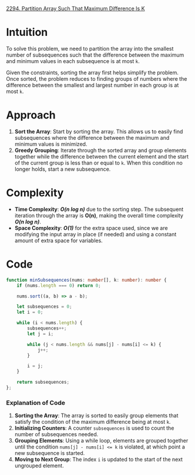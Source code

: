 [2294. Partition Array Such That Maximum Difference Is K](https://leetcode.com/problems/partition-array-such-that-maximum-difference-is-k/)

# Intuition

To solve this problem, we need to partition the array into the smallest number of subsequences such that the difference between the maximum and minimum values in each subsequence is at most `k`. 

Given the constraints, sorting the array first helps simplify the problem. Once sorted, the problem reduces to finding groups of numbers where the difference between the smallest and largest number in each group is at most `k`.

# Approach

1. **Sort the Array**: Start by sorting the array. This allows us to easily find subsequences where the difference between the maximum and minimum values is minimized.
2. **Greedy Grouping**: Iterate through the sorted array and group elements together while the difference between the current element and the start of the current group is less than or equal to `k`. When this condition no longer holds, start a new subsequence.

# Complexity

- **Time Complexity**: ***O(n log n)*** due to the sorting step. The subsequent iteration through the array is **O(n)**, making the overall time complexity ***O(n log n)***.
- **Space Complexity**: ***O(1)*** for the extra space used, since we are modifying the input array in place (if needed) and using a constant amount of extra space for variables.

# Code

```typescript
function minSubsequences(nums: number[], k: number): number {
    if (nums.length === 0) return 0;

    nums.sort((a, b) => a - b);

    let subsequences = 0;
    let i = 0;

    while (i < nums.length) {
        subsequences++;
        let j = i;

        while (j < nums.length && nums[j] - nums[i] <= k) {
            j++;
        }

        i = j;
    }

    return subsequences;
};

```

### Explanation of Code

1. **Sorting the Array**: The array is sorted to easily group elements that satisfy the condition of the maximum difference being at most `k`.
2. **Initializing Counters**: A counter `subsequences` is used to count the number of subsequences needed.
3. **Grouping Elements**: Using a while loop, elements are grouped together until the condition `nums[j] - nums[i] <= k` is violated, at which point a new subsequence is started.
4. **Moving to Next Group**: The index `i` is updated to the start of the next ungrouped element.